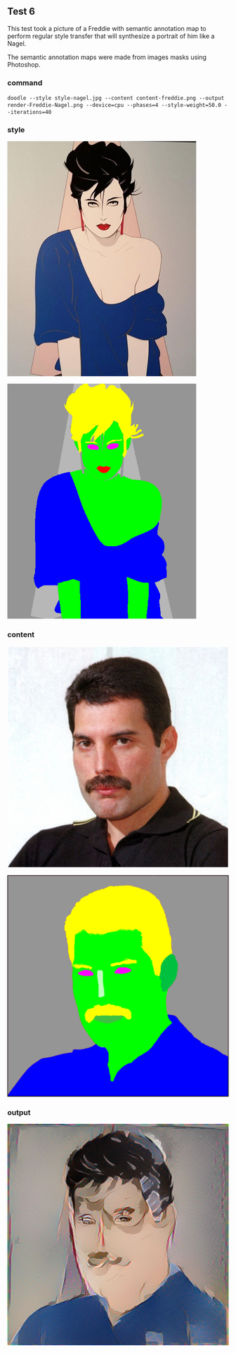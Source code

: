 ## Test 6

This test took a picture of a Freddie with semantic annotation map to perform regular style transfer that will synthesize a portrait of him like a Nagel.

The semantic annotation maps were made from images masks using Photoshop.

### command

```
doodle --style style-nagel.jpg --content content-freddie.png --output render-Freddie-Nagel.png --device=cpu --phases=4 --style-weight=50.0 --iterations=40
```
### style

![](style-nagel.jpg)

![](style-nagel_sem.png)

### content

![](content-freddie.png)

![](content-freddie_sem.png)

### output

![](render-Freddie-Nagel.png)


